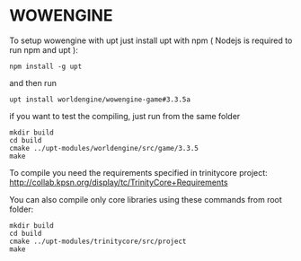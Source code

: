 WOWENGINE
===========



To setup wowengine with upt just install upt with npm ( Nodejs is required to run npm and upt ):

	npm install -g upt

and then run

	upt install worldengine/wowengine-game#3.3.5a

if you want to test the compiling, just run from the same folder 

	mkdir build
	cd build
	cmake ../upt-modules/worldengine/src/game/3.3.5
	make

To compile you need the requirements specified in trinitycore project: http://collab.kpsn.org/display/tc/TrinityCore+Requirements


You can also compile only core libraries using these commands from root folder:

	mkdir build
	cd build
	cmake ../upt-modules/trinitycore/src/project
	make

